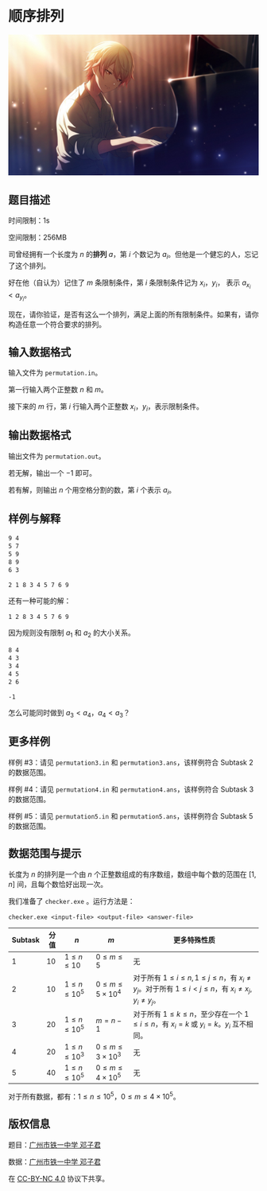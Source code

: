 # 顺序排列

![星星的旋律](./card_013_016_normal_compressed.jpg)

## 题目描述

时间限制：1s

空间限制：256MB

司曾经拥有一个长度为 $n$ 的**排列** $a$，第 $i$ 个数记为 $a_i$。但他是一个健忘的人，忘记了这个排列。

好在他（自认为）记住了 $m$ 条限制条件，第 $i$ 条限制条件记为 $x_i$，$y_i$， 表示 $a_{x_i}<a_{y_i}$。

现在，请你验证，是否有这么一个排列，满足上面的所有限制条件。如果有，请你构造任意一个符合要求的排列。

## 输入数据格式

输入文件为 `permutation.in`。

第一行输入两个正整数 $n$ 和 $m$。

接下来的 $m$ 行，第 $i$ 行输入两个正整数 $x_i$，$y_i$，表示限制条件。

## 输出数据格式

输出文件为 `permutation.out`。

若无解，输出一个 $-1$ 即可。

若有解，则输出 $n$ 个用空格分割的数，第 $i$ 个表示 $a_i$。

## 样例与解释

```input1
9 4
5 7
5 9
8 9
6 3
```

```output1
2 1 8 3 4 5 7 6 9
```

还有一种可能的解：

```
1 2 8 3 4 5 7 6 9
```

因为规则没有限制 $a_1$ 和 $a_2$ 的大小关系。

```input2
8 4
4 3
3 4
4 5
2 6
```

```output2
-1
```

怎么可能同时做到 $a_3<a_4$，$a_4<a_3$？

## 更多样例

样例 #3：请见 `permutation3.in` 和 `permutation3.ans`，该样例符合 Subtask 2 的数据范围。

样例 #4：请见 `permutation4.in` 和 `permutation4.ans`，该样例符合 Subtask 3 的数据范围。

样例 #5：请见 `permutation5.in` 和 `permutation5.ans`，该样例符合 Subtask 5 的数据范围。

## 数据范围与提示

长度为 $n$ 的排列是一个由 $n$ 个正整数组成的有序数组，数组中每个数的范围在 $[1,n]$ 间，且每个数恰好出现一次。

我们准备了 `checker.exe` 。运行方法是：

```shell
checker.exe <input-file> <output-file> <answer-file>
```

| Subtask | 分值  | $n$             | $m$                    | 更多特殊性质                                                                                           |
| ------- | --- | --------------- | ---------------------- | ------------------------------------------------------------------------------------------------ |
| 1       | 10  | $1\le n\le10$   | $0\le m\le5$           | 无                                                                                                |
| 2       | 10  | $1\le n\le10^5$ | $0\le m\le5\times10^4$ | 对于所有 $1\le i\le n,1\le j\le n$，有 $x_i\neq y_j$。对于所有 $1\le i<j\le n$，有 $x_i\neq x_j,y_i\neq y_j$。 |
| 3       | 20  | $1\le n\le10^5$ | $m=n-1$                | 对于所有 $1\le k\le n$，至少存在一个 $1\le i\le n$，有 $x_i=k$ 或 $y_i=k$。$y_i$ 互不相同。                          |
| 4       | 20  | $1\le n\le10^3$ | $0\le m\le3\times10^3$ | 无                                                                                                |
| 5       | 40  | $1\le n\le10^5$ | $0\le m\le4\times10^5$ | 无                                                                                                |

对于所有数据，都有：$1\le n\le10^5$，$0\le m\le4\times10^5$。

## 版权信息

题目：[广州市铁一中学 邓子君](https://www.luogu.com.cn/user/387836)

数据：[广州市铁一中学 邓子君](https://www.luogu.com.cn/user/387836)

在 [CC-BY-NC 4.0](https://creativecommons.org/licenses/by-nc/4.0/legalcode.zh-hans) 协议下共享。
